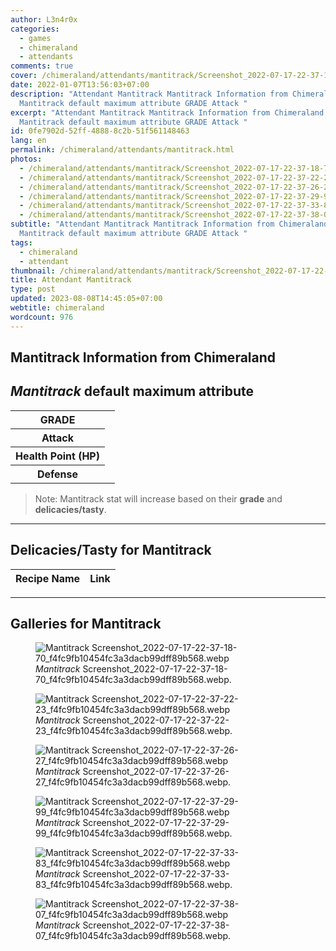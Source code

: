 ```yaml
---
author: L3n4r0x
categories:
  - games
  - chimeraland
  - attendants
comments: true
cover: /chimeraland/attendants/mantitrack/Screenshot_2022-07-17-22-37-18-70_f4fc9fb10454fc3a3dacb99dff89b568.webp
date: 2022-01-07T13:56:03+07:00
description: "Attendant Mantitrack Mantitrack Information from Chimeraland
  Mantitrack default maximum attribute GRADE Attack "
excerpt: "Attendant Mantitrack Mantitrack Information from Chimeraland
  Mantitrack default maximum attribute GRADE Attack "
id: 0fe7902d-52ff-4888-8c2b-51f561148463
lang: en
permalink: /chimeraland/attendants/mantitrack.html
photos:
  - /chimeraland/attendants/mantitrack/Screenshot_2022-07-17-22-37-18-70_f4fc9fb10454fc3a3dacb99dff89b568.webp
  - /chimeraland/attendants/mantitrack/Screenshot_2022-07-17-22-37-22-23_f4fc9fb10454fc3a3dacb99dff89b568.webp
  - /chimeraland/attendants/mantitrack/Screenshot_2022-07-17-22-37-26-27_f4fc9fb10454fc3a3dacb99dff89b568.webp
  - /chimeraland/attendants/mantitrack/Screenshot_2022-07-17-22-37-29-99_f4fc9fb10454fc3a3dacb99dff89b568.webp
  - /chimeraland/attendants/mantitrack/Screenshot_2022-07-17-22-37-33-83_f4fc9fb10454fc3a3dacb99dff89b568.webp
  - /chimeraland/attendants/mantitrack/Screenshot_2022-07-17-22-37-38-07_f4fc9fb10454fc3a3dacb99dff89b568.webp
subtitle: "Attendant Mantitrack Mantitrack Information from Chimeraland
  Mantitrack default maximum attribute GRADE Attack "
tags:
  - chimeraland
  - attendant
thumbnail: /chimeraland/attendants/mantitrack/Screenshot_2022-07-17-22-37-18-70_f4fc9fb10454fc3a3dacb99dff89b568.webp
title: Attendant Mantitrack
type: post
updated: 2023-08-08T14:45:05+07:00
webtitle: chimeraland
wordcount: 976
---
```


<link
  rel="stylesheet"
  href="https://rawcdn.githack.com/dimaslanjaka/Web-Manajemen/870a349/css/bootstrap-5-3-0-alpha3-wrapper.css"
/>
<section id="bootstrap-wrapper">
  <div data-bs-theme="dark">
    <h2>Mantitrack Information from Chimeraland</h2>
    <h2 id="attribute"><i>Mantitrack</i> default maximum attribute</h2>
    <div class="row">
      <div class="col mb-2">
        <div class="card">
          <div class="card-body">
            <table>
              <tr>
                <th>GRADE</th>
                <td><br /></td>
              </tr>
              <tr>
                <th>Attack</th>
                <td></td>
              </tr>
              <tr>
                <th>Health Point (HP)</th>
                <td></td>
              </tr>
              <tr>
                <th>Defense</th>
                <td></td>
              </tr>
            </table>
          </div>
        </div>
      </div>
    </div>
    <blockquote class="bd-callout bd-callout-warning">
      Note: Mantitrack stat will increase based on their <b>grade</b> and
      <b>delicacies/tasty</b>.
    </blockquote>
    <hr />
    <h2 id="delicacies">Delicacies/Tasty for Mantitrack</h2>
    <div class="card">
      <div class="card-body">
        <div class="table-responsive">
          <table class="table table-striped">
            <thead>
              <tr>
                <th>Recipe Name</th>
                <th>Link</th>
              </tr>
            </thead>
            <tbody></tbody>
          </table>
        </div>
      </div>
    </div>
    <hr />
    <div id="gallery">
      <h2>Galleries for Mantitrack</h2>
      <div class="row">
        <div class="col-lg-6 col-12">
          <figure>
            <img
              src="https://www.webmanajemen.com/chimeraland/attendants/mantitrack/Screenshot_2022-07-17-22-37-18-70_f4fc9fb10454fc3a3dacb99dff89b568.webp"
              alt="Mantitrack Screenshot_2022-07-17-22-37-18-70_f4fc9fb10454fc3a3dacb99dff89b568.webp"
            />
            <figcaption style="word-wrap: break-word">
              <i>Mantitrack</i>
              Screenshot_2022-07-17-22-37-18-70_f4fc9fb10454fc3a3dacb99dff89b568.webp.
            </figcaption>
          </figure>
        </div>
        <div class="col-lg-6 col-12">
          <figure>
            <img
              src="https://www.webmanajemen.com/chimeraland/attendants/mantitrack/Screenshot_2022-07-17-22-37-22-23_f4fc9fb10454fc3a3dacb99dff89b568.webp"
              alt="Mantitrack Screenshot_2022-07-17-22-37-22-23_f4fc9fb10454fc3a3dacb99dff89b568.webp"
            />
            <figcaption style="word-wrap: break-word">
              <i>Mantitrack</i>
              Screenshot_2022-07-17-22-37-22-23_f4fc9fb10454fc3a3dacb99dff89b568.webp.
            </figcaption>
          </figure>
        </div>
        <div class="col-lg-6 col-12">
          <figure>
            <img
              src="https://www.webmanajemen.com/chimeraland/attendants/mantitrack/Screenshot_2022-07-17-22-37-26-27_f4fc9fb10454fc3a3dacb99dff89b568.webp"
              alt="Mantitrack Screenshot_2022-07-17-22-37-26-27_f4fc9fb10454fc3a3dacb99dff89b568.webp"
            />
            <figcaption style="word-wrap: break-word">
              <i>Mantitrack</i>
              Screenshot_2022-07-17-22-37-26-27_f4fc9fb10454fc3a3dacb99dff89b568.webp.
            </figcaption>
          </figure>
        </div>
        <div class="col-lg-6 col-12">
          <figure>
            <img
              src="https://www.webmanajemen.com/chimeraland/attendants/mantitrack/Screenshot_2022-07-17-22-37-29-99_f4fc9fb10454fc3a3dacb99dff89b568.webp"
              alt="Mantitrack Screenshot_2022-07-17-22-37-29-99_f4fc9fb10454fc3a3dacb99dff89b568.webp"
            />
            <figcaption style="word-wrap: break-word">
              <i>Mantitrack</i>
              Screenshot_2022-07-17-22-37-29-99_f4fc9fb10454fc3a3dacb99dff89b568.webp.
            </figcaption>
          </figure>
        </div>
        <div class="col-lg-6 col-12">
          <figure>
            <img
              src="https://www.webmanajemen.com/chimeraland/attendants/mantitrack/Screenshot_2022-07-17-22-37-33-83_f4fc9fb10454fc3a3dacb99dff89b568.webp"
              alt="Mantitrack Screenshot_2022-07-17-22-37-33-83_f4fc9fb10454fc3a3dacb99dff89b568.webp"
            />
            <figcaption style="word-wrap: break-word">
              <i>Mantitrack</i>
              Screenshot_2022-07-17-22-37-33-83_f4fc9fb10454fc3a3dacb99dff89b568.webp.
            </figcaption>
          </figure>
        </div>
        <div class="col-lg-6 col-12">
          <figure>
            <img
              src="https://www.webmanajemen.com/chimeraland/attendants/mantitrack/Screenshot_2022-07-17-22-37-38-07_f4fc9fb10454fc3a3dacb99dff89b568.webp"
              alt="Mantitrack Screenshot_2022-07-17-22-37-38-07_f4fc9fb10454fc3a3dacb99dff89b568.webp"
            />
            <figcaption style="word-wrap: break-word">
              <i>Mantitrack</i>
              Screenshot_2022-07-17-22-37-38-07_f4fc9fb10454fc3a3dacb99dff89b568.webp.
            </figcaption>
          </figure>
        </div>
      </div>
    </div>
  </div>
</section>